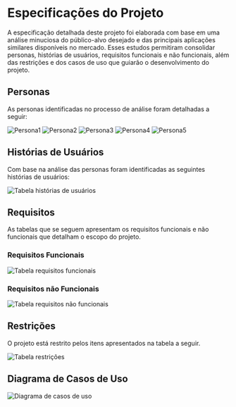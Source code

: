 # Especificações do Projeto

A especificação detalhada deste projeto foi elaborada com base em uma análise minuciosa do público-alvo desejado e das principais aplicações similares disponíveis no mercado. Esses estudos permitiram consolidar personas, histórias de usuários, requisitos funcionais e não funcionais, além das restrições e dos casos de uso que guiarão o desenvolvimento do projeto.

## Personas

As personas identificadas no processo de análise foram detalhadas a seguir:

<img src="https://github.com/ICEI-PUC-Minas-PMV-ADS/pmv-sint-2024-2-e2-proj-front-t1-grupo2-eixo2-projeto/docs/img/Andressa.png" alt="Persona1"/>

<img src="https://github.com/ICEI-PUC-Minas-PMV-ADS/pmv-sint-2024-2-e2-proj-front-t1-grupo2-eixo2-projeto/docs/img/Igor.png" alt="Persona2"/>

<img src="https://github.com/ICEI-PUC-Minas-PMV-ADS/pmv-sint-2024-2-e2-proj-front-t1-grupo2-eixo2-projeto/docs/img/Edson.png" alt="Persona3"/>

<img src="https://github.com/ICEI-PUC-Minas-PMV-ADS/pmv-sint-2024-2-e2-proj-front-t1-grupo2-eixo2-projeto/docs/img/Juliana.png" alt="Persona4"/>

<img src="https://github.com/ICEI-PUC-Minas-PMV-ADS/pmv-sint-2024-2-e2-proj-front-t1-grupo2-eixo2-projeto/docs/img/Rafael.png" alt="Persona5"/>


## Histórias de Usuários

Com base na análise das personas foram identificadas as seguintes histórias de usuários:

<img src="https://github.com/ICEI-PUC-Minas-PMV-ADS/pmv-sint-2024-2-e2-proj-front-t1-grupo2-eixo2-projeto/docs/img/historia-usuarios.png" alt="Tabela histórias de usuários"/>

## Requisitos

As tabelas que se seguem apresentam os requisitos funcionais e não funcionais que detalham o escopo do projeto.

### Requisitos Funcionais

<img src="https://github.com/ICEI-PUC-Minas-PMV-ADS/pmv-sint-2024-2-e2-proj-front-t1-grupo2-eixo2-projeto/docs/img/requisitos-funcionais.png" alt="Tabela requisitos funcionais"/>

### Requisitos não Funcionais

<img src="https://github.com/ICEI-PUC-Minas-PMV-ADS/pmv-sint-2024-2-e2-proj-front-t1-grupo2-eixo2-projeto/docs/img/requisitos-nao-funcionais.png" alt="Tabela requisitos não funcionais"/>

## Restrições

O projeto está restrito pelos itens apresentados na tabela a seguir.

<img src="https://github.com/ICEI-PUC-Minas-PMV-ADS/pmv-sint-2024-2-e2-proj-front-t1-grupo2-eixo2-projeto/docs/img/restricoes.png" alt="Tabela restrições"/>

## Diagrama de Casos de Uso

<img src="https://github.com/ICEI-PUC-Minas-PMV-ADS/pmv-sint-2024-2-e2-proj-front-t1-grupo2-eixo2-projeto/docs/img/casos-de-uso.png" alt="Diagrama de casos de uso"/>
